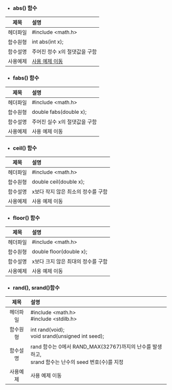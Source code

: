 * ### abs() 함수
|제목|설명|
|:---:|:---|
|헤더파일|#include <math.h>|
|함수원형|int abs(int x);|
|함수설명|주어진 정수 x의 절댓값을 구함|
|사용예제|[사용 예제 이동](https://github.com/2daeeun/C_Library/blob/master/Section01/abs.c)   |

* ### fabs() 함수
|제목|설명|
|:---:|:---|
|헤더파일|#include <math.h>|
|함수원형|double fabs(double x);|
|함수설명|주어진 실수 x의 절댓값을 구함|
|사용예제|사용 예제 이동|

* ### ceil() 함수
|제목|설명|
|:---:|:---|
|헤더파일|#include <math.h>|
|함수원형|double ceil(double x);|
|함수설명|x보다 작지 않은 최소의 정수를 구함|
|사용예제|사용 예제 이동|

* ### floor() 함수
|제목|설명|
|:---:|:---|
|헤더파일|#include <math.h>|
|함수원형|double floor(double x);|
|함수설명|x보다 크지 않은 최대의 정수를 구함|
|사용예제|사용 예제 이동|

* ### rand(), srand()함수
|제목|설명|
|:---:|:---|
|헤더파일|#include <math.h></br>#include <stdilb.h>|
|함수원형|int rand(void);</br>void srand(unsigned int seed);|
|함수설명|rand 함수는 0에서 RAND_MAX(32767)까지의 난수를 발생하고,</br>srand 함수는 난수의 seed 번호(수)를 지정|
|사용예제|사용 예제 이동|
